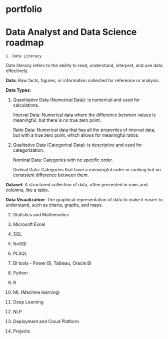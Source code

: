 # portfolio
# Data Analyst and Data Science roadmap
` 1. Data Literacy `

Data literacy refers to the ability to read, understand, interpret, and use data effectively. 

**Data**: Raw facts, figures, or information collected for reference or analysis.

**Data Types**: 
1. Quantitative Data (Numerical Data): is numerical and used for calculations.
   
     Interval Data: Numerical data where the difference between values is meaningful, but there is no true zero point.
   
     Ratio Data: Numerical data that has all the properties of interval data, but with a true zero point, which allows for meaningful ratios.
   
2. Qualitative Data (Categorical Data): is descriptive and used for categorization.
   
     Nominal Data: Categories with no specific order.
   
     Ordinal Data: Categories that have a meaningful order or ranking but no consistent difference between them.
   
**Dataset**: A structured collection of data, often presented in rows and columns, like a table.

**Data Visualization**: The graphical representation of data to make it easier to understand, such as charts, graphs, and maps.

2. Statistics and Mathematics

3. Microsoft Excel

4. SQL

5. NoSQl

6. PLSQL

7. BI tools - Power BI, Tableau, Oracle BI

8. Python

9. R

10. ML (Machine learning)

11. Deep Learning

12. NLP

13. Deployment and Cloud Platform

14. Projects
